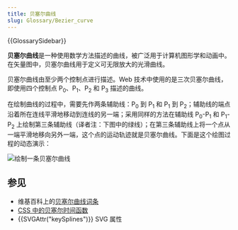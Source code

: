 ```yaml
---
title: 贝塞尔曲线
slug: Glossary/Bezier_curve
---
```


{{GlossarySidebar}}

**贝塞尔曲线**是一种使用数学方法描述的曲线，被广泛用于计算机图形学和动画中。在矢量图中，贝塞尔曲线用于定义可无限放大的光滑曲线。

贝塞尔曲线由至少两个控制点进行描述。Web 技术中使用的是三次贝塞尔曲线，即使用四个控制点 P<sub>0</sub>、P<sub>1</sub>、P<sub>2</sub> 和 P<sub>3</sub> 描述的曲线。

在绘制曲线的过程中，需要先作两条辅助线：P<sub>0</sub> 到 P<sub>1</sub> 和 P<sub>1</sub> 到 P<sub>2</sub>；辅助线的端点沿着所在连线平滑地移动到连线的另一端；采用同样的方法在辅助线 P<sub>0</sub>-P<sub>1</sub> 和 P<sub>1</sub>-P<sub>2</sub> 上绘制第三条辅助线（译者注：下图中的绿线）；在第三条辅助线上将一个点从一端平滑地移向另外一端，这个点的运动轨迹就是贝塞尔曲线。下面是这个绘图过程的动态演示：

![绘制一条贝塞尔曲线](bézier_2_big.gif)

## 参见

- 维基百科上的[贝塞尔曲线词条](https://zh.wikipedia.org/wiki/贝塞尔曲线)
- [CSS 中的贝塞尔时间函数](/zh-CN/docs/Web/CSS/easing-function#using_the_cubic-bezier_function)
- {{SVGAttr("keySplines")}} SVG 属性
